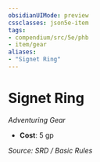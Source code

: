 ```yaml
---
obsidianUIMode: preview
cssclasses: json5e-item
tags:
- compendium/src/5e/phb
- item/gear
aliases: 
- "Signet Ring"
---
```

# Signet Ring
*Adventuring Gear*  

- **Cost**: 5 gp

*Source: SRD / Basic Rules*
